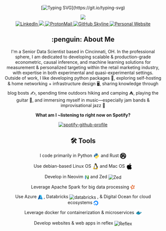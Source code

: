 <div align="center">
  
[![Typing SVG](https://readme-typing-svg.herokuapp.com?font=Fira+Code&weight=800&size=28&pause=1000&color=2E9FD1&center=true&vCenter=true&width=500&lines=Howdy!+I'm+Jacob...;...I'm+a+Data+Scientist.;Welcome+to+my+Github+Profile!)](https://git.io/typing-svg)

  <img src="https://i.giphy.com/media/v1.Y2lkPTc5MGI3NjExNHVmNjV0bmpvZTdqYjBobmZhbTh6aGRkZzI2YnU2ZzY4cnBqZ3QyOSZlcD12MV9pbnRlcm5hbF9naWZfYnlfaWQmY3Q9Zw/CuuSHzuc0O166MRfjt/giphy.gif" width="300"/>

<div align="center">
  <a href="https://www.linkedin.com/in/japieniazek/">
    <img src="https://img.shields.io/badge/Jacob Pieniazek-0077B5?style=for-the-badge&logo=linkedin&logoColor=white" alt="LinkedIn"/>
  </a>
  <a href="https://medium.com/@jakepenzak">
    <img src="https://img.shields.io/badge/Medium-12100E?style=for-the-badge&logo=medium&logoColor=white"/>
  </a>
  <a href="mailto:jacob@pieniazek.me">
    <img src="https://img.shields.io/badge/jacob@pieniazek.me-8B89CC?style=for-the-badge&logo=protonmail&logoColor=white", alt="ProtonMail"/>
  </a>
  <a href="https://github.com/jakepenzak/jakepenzak" target="_blank">
    <img src="https://img.shields.io/badge/View%20on%20GitHub-%230077B5.svg?&style=for-the-badge&logo=github&logoColor=white" alt="GitHub Skyline"/>
  </a>
  <a href="https://jacob-pieniazek.com" target="_blank">
    <img src="https://img.shields.io/badge/Personal%20Website%20-%20gold?style=for-the-badge" alt="Personal Website"/>
  </a>
</div>

<div align="center">
    <h2>:penguin: About Me</h2>
    <p>I'm a Senior Data Scientist based in Cincinnati, OH. In the professional sphere, I am dedicated to developing scalable & production-grade econometric, causal inference, and machine learning solutions for measurement & personalized targeting within the retail marketing industry, with expertise in both experimental and quasi-experimental settings. Outside of work, I like developing python packages 🐍, exploring self-hosting & home networking + infrastructure design  🖥️, sharing knowledge through blog bosts ✍️, spending time outdoors hiking and camping ⛺, playing the guitar 🎸, and immersing myself in music—especially jam bands & improvisational jazz 🎼 </p>
</div>

**What am I ~listening to right now on Spotify?**

[![spotify-github-profile](https://spotify-github-profile.kittinanx.com/api/view?uid=jakepenzak&cover_image=true&theme=novatorem&show_offline=false&background_color=121212&interchange=true&bar_color=53b14f&bar_color_cover=false)](https://spotify-github-profile.kittinanx.com/api/view?uid=jakepenzak&redirect=true)

<div align="center">
  <h2>🛠️ Tools </h2>
  
  I code primarily in Python 
  <img src="https://github.com/devicons/devicon/blob/master/icons/python/python-original.svg" 
       title="Python" alt="Python" width="20" height="20" 
       style="vertical-align: middle;" />
  and Rust
  <img src="https://github.com/devicons/devicon/blob/master/icons/rust/rust-original.svg" 
       title="Rust" alt="Rust" width="20" height="20" 
       style="vertical-align: middle;" />
       
  Use debian-based Linux OS
  <img src="https://github.com/devicons/devicon/blob/master/icons/linux/linux-original.svg" 
      title="Linux" alt="Linux" width="20" height="20"
       style="vertical-align: middle;" />
  and Mac OS
  <img src="https://github.com/devicons/devicon/blob/master/icons/apple/apple-original.svg" 
       title="Mac" alt="Mac" width="20" height="20"
       style="vertical-align: middle;" />

  Develop in Neovim
  <img src="https://github.com/devicons/devicon/blob/master/icons/neovim/neovim-original.svg" 
       title="Neovim" alt="Neovim" width="15" height="15" 
       style="vertical-align: middle;" />
  and Zed
  <img src="https://zed.dev/_next/image?url=%2F_next%2Fstatic%2Fmedia%2Flogo_icon.d67dc948.webp&w=64&q=100" 
       title="Zed" alt="Zed" width="15" height="15" 
       style="vertical-align: middle;" />

  Leverage Apache Spark for big data processing
  <img src="https://github.com/devicons/devicon/blob/master/icons/apachespark/apachespark-original.svg" 
       title="Apache Spark" alt="Apache Spark" width="15" height="15" 
       style="vertical-align: middle;" />
       
  Use Azure 
  <img src="https://github.com/devicons/devicon/blob/master/icons/azure/azure-original.svg" 
       title="Azure" alt="Azure" width="15" height="15"
       style="vertical-align: middle;" />
  , Databricks
  <img src="https://user-images.githubusercontent.com/25181517/197845567-86a09ca9-d96f-42c4-9ab1-8bce95ab000d.png" 
    title="databricks" alt="databricks" width="15" height="15"
    style="vertical-align: middle;" />
  , & Digital Ocean for cloud ecosystems
  <img src="https://github.com/devicons/devicon/blob/master/icons/digitalocean/digitalocean-original.svg" 
     title="Digital Ocean" alt="Digital Ocean" width="15" height="15"
     style="vertical-align: middle;" />

  Leverage docker for containerization & microservices
  <img src="https://github.com/devicons/devicon/blob/master/icons/docker/docker-original.svg" 
     title="Docker" alt="Docker" width="20" height="20"
     style="vertical-align: middle;" />

  Develop websites & web apps in reflex
  <img src="https://avatars.githubusercontent.com/u/104714959?s=200&v=4" 
     title="Reflex" alt="Reflex" width="20" height="20"
     style="vertical-align: middle;" /> 
